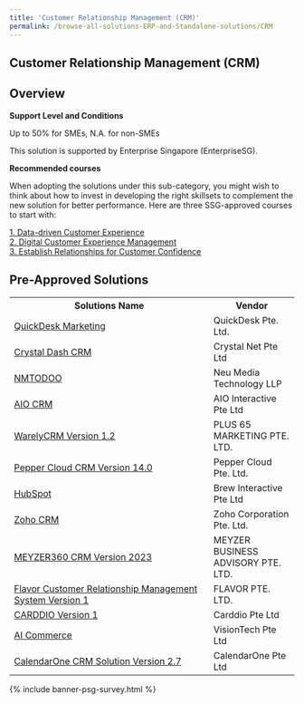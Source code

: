 ```yaml
---
title: 'Customer Relationship Management (CRM)'
permalink: /browse-all-solutions-ERP-and-Standalone-solutions/CRM
---
```


## Customer Relationship Management (CRM)
## Overview

**Support Level and Conditions**

Up to 50% for SMEs, N.A. for non-SMEs

This solution is supported by Enterprise Singapore (EnterpriseSG).

**Recommended courses**

When adopting the solutions under this sub-category, you might wish to think about how to invest in developing the right skillsets to complement the new solution for better performance. Here are three SSG-approved courses to start with:

<a href='https://sfec.enterprisejobskills.gov.sg/Course_Internet/CourseDetail.aspx?CoursesReferenceNumber=TGS-2020501979'  target='_blank' rel='noopener'>1. Data-driven Customer Experience</a><br>
<a href='https://sfec.enterprisejobskills.gov.sg/Course_Internet/CourseDetail.aspx?CoursesReferenceNumber=TGS-2020505494'  target='_blank' rel='noopener'>2. Digital Customer Experience Management</a><br>
<a href='https://sfec.enterprisejobskills.gov.sg/Course_Internet/CourseDetail.aspx?CoursesReferenceNumber=TGS-2019504205'  target='_blank' rel='noopener'>3. Establish Relationships for Customer Confidence</a><br>

## Pre-Approved Solutions

<table>
<tr>
<th style='width: auto;'><b>Solutions Name</b></th>
<th style='width: 30%;'><b>Vendor</b></th>
</tr>
<tr>
<td><a href='/productivity-solutions-grant/solutionrepo/201403211Z-QuckDsk-Mrktng-G' target='_blank'>QuickDesk Marketing</a><br></td>
<td>QuickDesk Pte. Ltd.</td>
</tr>
<tr>
<td><a href='/productivity-solutions-grant/solutionrepo/201536042G-Crystl-Dsh-CRM-G' target='_blank'>Crystal Dash CRM</a><br></td>
<td>Crystal Net Pte Ltd</td>
</tr>
<tr>
<td><a href='/productivity-solutions-grant/solutionrepo/T13LL1562D-NMTODOOCRM-G' target='_blank'>NMTODOO</a><br></td>
<td>Neu Media Technology LLP</td>
</tr>
<tr>
<td><a href='/productivity-solutions-grant/solutionrepo/201400012M-AIO-CRM-G' target='_blank'>AIO CRM</a><br></td>
<td>AIO Interactive Pte Ltd</td>
</tr>
<tr>
<td><a href='/productivity-solutions-grant/solutionrepo/201729553C-WrlyCRM-v-12-G' target='_blank'>WarelyCRM Version 1.2</a><br></td>
<td>PLUS 65 MARKETING PTE. LTD.</td>
</tr>
<tr>
<td><a href='/productivity-solutions-grant/solutionrepo/201702434C-Pppr-Cloud-CRM-v-140-G' target='_blank'>Pepper Cloud CRM Version 14.0</a><br></td>
<td>Pepper Cloud Pte. Ltd.</td>
</tr>
<tr>
<td><a href='/productivity-solutions-grant/solutionrepo/201705156N-HubSpot-G' target='_blank'>HubSpot</a><br></td>
<td>Brew Interactive Pte Ltd</td>
</tr>
<tr>
<td><a href='/productivity-solutions-grant/solutionrepo/201108056G-Zoho-CRM-G' target='_blank'>Zoho CRM</a><br></td>
<td>Zoho Corporation Pte. Ltd.</td>
</tr>
<tr>
<td><a href='/productivity-solutions-grant/solutionrepo/201223262D-MEYZER360-CRM-v-2023-G' target='_blank'>MEYZER360 CRM Version 2023</a><br></td>
<td>MEYZER BUSINESS ADVISORY PTE. LTD.</td>
</tr>
<tr>
<td><a href='/productivity-solutions-grant/solutionrepo/202039751G-Flvor-Customr-Rltonshp-MGT-Systm-v-1-G' target='_blank'>Flavor Customer Relationship Management System Version 1</a><br></td>
<td>FLAVOR PTE. LTD.</td>
</tr>
<tr>
<td><a href='/productivity-solutions-grant/solutionrepo/201718654M-CARDDIO-v-1-G' target='_blank'>CARDDIO Version 1</a><br></td>
<td>Carddio Pte Ltd</td>
</tr>
<tr>
<td><a href='/productivity-solutions-grant/solutionrepo/201808388R-AI-Commrc-G' target='_blank'>AI Commerce</a><br></td>
<td>VisionTech Pte Ltd</td>
</tr>
<tr>
<td><a href='/productivity-solutions-grant/solutionrepo/198800014D-ClndrOn-CRM-SLN-v-27-G' target='_blank'>CalendarOne CRM Solution Version 2.7</a><br></td>
<td>CalendarOne Pte Ltd</td>
</tr>
</table>

{% include banner-psg-survey.html %}
